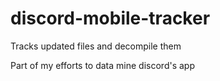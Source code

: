 # discord-mobile-tracker
Tracks updated files and decompile them

Part of my efforts to data mine discord's app



